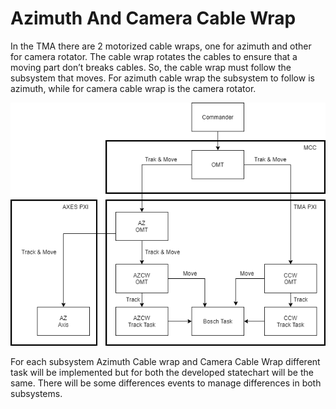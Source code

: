 # Azimuth And Camera Cable Wrap

In the TMA there are 2 motorized cable wraps, one for azimuth and other for camera rotator.
The cable wrap rotates the cables to ensure that a moving part don’t breaks cables. So, the cable wrap must follow the
subsystem that moves. For azimuth cable wrap the subsystem to follow is azimuth, while for camera cable wrap is the
camera rotator.

![Simplified command travel from Commander to element for Cable wraps and azimuth axis\label{CableWrapCommandTraveling}](../Resources/figures/AzimuthAndCameraCableWrap/CW_Command.png)

For each subsystem Azimuth Cable wrap and Camera Cable Wrap different task will be implemented but for both the
developed statechart will be the same. There will be some differences events to manage differences in both subsystems.
